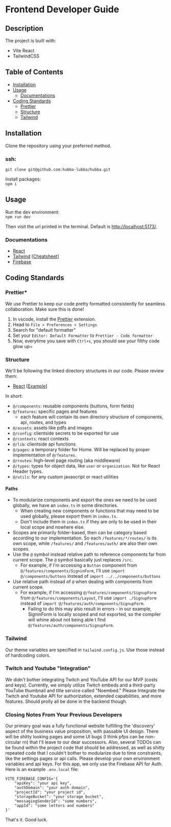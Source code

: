 # Frontend Developer Guide

## Description

The project is built with:

-   Vite React
-   TailwindCSS

## Table of Contents

-   [Installation](#installation)
-   [Usage](#usage)
    -   [Documentations](#documentations)
-   [Coding Standards](#coding-standards)
    -   [Prettier](#prettier)
    -   [Structure](#structure)
    -   [Tailwind](#tailwind)

## Installation

Clone the repository using your preferred method.

### ssh:

`git clone git@github.com:hubba-lubba/hubba.git`

Install packages:  
`npm i`

## Usage

Run the dev environment:  
`npm run dev`

Then visit the url printed in the terminal. Default is [http://localhost:5173/](http://localhost:5173/).

### Documentations

-   [React](https://react.dev/reference/react)
-   [Tailwind](https://tailwindcss.com/docs) [[Cheatsheet](https://nerdcave.com/tailwind-cheat-sheet)]
-   [Firebase](https://firebase.google.com/docs/auth)

## Coding Standards

### Prettier*

We use Prettier to keep our code pretty formatted consistently for seamless collaboration. Make sure this is done!

1.  In vscode, install the [Prettier](https://marketplace.visualstudio.com/items?itemName=esbenp.prettier-vscode) extension.
2.  Head to `File > Preferences > Settings`
3.  Search for "default formatter"
4.  Set your `Editor: Default Formatter` to `Prettier - Code formatter`
5.  Now, everytime you save with `Ctrl+s`, you should see your filthy code glow up~

### Structure

We'll be following the linked directory structures in our code. Please review them:

-   [React](https://github.com/alan2207/bulletproof-react/blob/master/docs/project-structure.md) [[Example](https://github.com/alan2207/bulletproof-react/tree/master/src)]

In short:

-   `@/components`: reusable components (buttons, form fields)
-   `@/features`: specific pages and features
    -   each feature will contain its own directory structure of components, api, routes, and types
-   `@/assets`: assets like pdfs and images
-   `@/config`: clientside secrets to be exported for use
-   `@/contexts`: react contexts
-   `@/lib`: clientside api functions
-   `@/pages`: a temporary folder for Home. Will be replaced by proper implementation of `@/features`.
-   `@/routes`: high-level page routing (aka middleware)
-   `@/types`: types for object data, like `user` or `organization`. Not for React Header types.
-   `@/utils`: for any custom javascript or react utilities

#### Paths

-   To modularize components and export the ones we need to be used globally, we have an `index.ts` in some directories.
    -   When creating new components or functions that may need to be used globally, please export them in `index.ts`.
    -   Don't include them in `index.ts` if they are only to be used in their local scope and nowhere else.
-   Scopes are primarily folder-based, then can be category based according to our implementation. So each `/features/*/routes/` is its own scope, while `/features/` and `/features/auth/` are also their own scopes.
-   Use the `@` symbol instead relative path to reference components far from current scope. The `@` symbol basically just replaces `/src`.
    -   For example, if I'm accessing a `Button` component from `@/features/components/SigninForm`, I'll use `import @/components/buttons` instead of `import ../../components/buttons`
-   Use relative path instead of `@` when dealing with components from current scope.
    -   For example, if I'm accessing `@/features/components/SignupForm` from `@/features/components/Layout`, I'll use `import ./SignupForm` instead of `import @/features/auth/components/SignupForm`.
        -   Failing to do this may also result in errors - in our example, SigninForm is locally scoped and not exported, so the compiler will whine about not being able t find `@/features/auth/components/SignupForm`.

### Tailwind

Our theme variables are specified in `tailwind.config.js`. Use those instead of hardcoding colors.

### Twitch and Youtube "Integration"

We didn't bother integrating Twitch and YouTube API for our MVP (costs and keys). Currently, we simply utilize Twitch embeds and a third-party YouTube thumbnail and title service called "Noembed." 
Please Integrate the Twitch and Youtube API for authorization, extended capabilities, and more features. Should prolly all be done in the backend though.

### Closing Notes From Your Previous Developers

Our primary goal was a fully functional website fulfilling the 'discovery' aspect of the business value proposition, with passable UI design. There will be shitty looking pages and some UI bugs (I think pfps can be non-circular rn) that I'll leave to our dear successors. Also, several TODOs can be found within the project code that should be addressed, as well as shitty repeated code that I couldn't bother to modularize due to time constraints, like the settings pages or api calls.
Please develop your own environment variables and api keys. For this app, we only use the Firebase API for Auth.
Here is an example `.env.local` file:
```
VITE_FIREBASE_CONFIG='{
    "apiKey": "your api key",
    "authDomain": "your auth domain",
    "projectId": "your project id",
    "storageBucket": "your storage bucket",
    "messagingSenderId": "some numbers",
    "appId": "some letters and numbers"
}'
```

That's it. Good luck.

